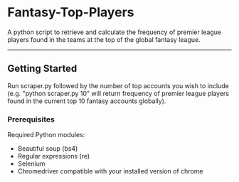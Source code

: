 # Fantasy-Top-Players
A python script to retrieve and calculate the frequency of premier league players found in the teams at the top of the global fantasy league.

-------------------------------------------------------

## Getting Started
Run scraper.py followed by the number of top accounts you wish to include (e.g. "python scraper.py 10" will return frequency of premier league players found in the current top 10 fantasy accounts globally).

### Prerequisites
Required Python modules:
- Beautiful soup (bs4)
- Regular expressions (re) 
- Selenium
- Chromedriver compatible with your installed version of chrome
